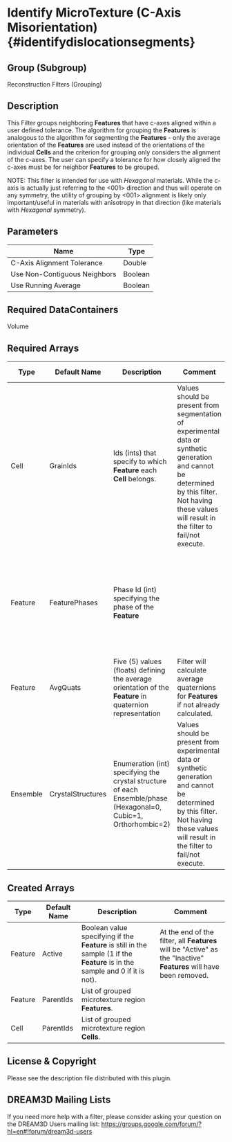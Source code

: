 Identify MicroTexture (C-Axis Misorientation) {#identifydislocationsegments}
======

## Group (Subgroup) ##
Reconstruction Filters (Grouping)

## Description ##
This Filter groups neighboring **Features** that have c-axes aligned within a user defined tolerance.  The algorithm for grouping the **Features** is analogous to the algorithm for segmenting the **Features** - only the average orientation of the **Features** are used instead of the orientations of the individual **Cells** and the criterion for grouping only considers the alignment of the c-axes.  The user can specify a tolerance for how closely aligned the c-axes must be for neighbor **Features** to be grouped.


NOTE: This filter is intended for use with *Hexagonal* materials.  While the c-axis is actually just referring to the <001> direction and thus will operate on any symmetry, the utility of grouping by <001> alignment is likely only important/useful in materials with anisotropy in that direction (like materials with *Hexagonal* symmetry).


## Parameters ##

| Name | Type |
|------|------|
| C-Axis Alignment Tolerance | Double |
| Use Non-Contiguous Neighbors | Boolean |
| Use Running Average | Boolean |

## Required DataContainers ##
Volume

## Required Arrays ##

| Type | Default Name | Description | Comment | Filters Known to Create Data |
|------|--------------|-------------|---------|-----|
| Cell | GrainIds | Ids (ints) that specify to which **Feature** each **Cell** belongs. | Values should be present from segmentation of experimental data or synthetic generation and cannot be determined by this filter. Not having these values will result in the filter to fail/not execute. | Segment Features (Misorientation, C-Axis Misorientation, Scalar) (Reconstruction), Read Dx File (IO), Read Ph File (IO), Pack Primary Phases (SyntheticBuilding), Insert Precipitate Phases (SyntheticBuilding), Establish Matrix Phase (SyntheticBuilding) |
| Feature | FeaturePhases | Phase Id (int) specifying the phase of the **Feature**| | Find Feature Phases (Generic), Read Feature Info File (IO), Pack Primary Phases (SyntheticBuilding), Insert Precipitate Phases (SyntheticBuilding), Establish Matrix Phase (SyntheticBuilding) |
| Feature | AvgQuats | Five (5) values (floats) defining the average orientation of the **Feature** in quaternion representation | Filter will calculate average quaternions for **Features** if not already calculated. | Find Feature Average Orientations (Statistics) |
| Ensemble | CrystalStructures | Enumeration (int) specifying the crystal structure of each Ensemble/phase (Hexagonal=0, Cubic=1, Orthorhombic=2) | Values should be present from experimental data or synthetic generation and cannot be determined by this filter. Not having these values will result in the filter to fail/not execute. | Read H5Ebsd File (IO), Read Ensemble Info File (IO), Initialize Synthetic Volume (SyntheticBuilding) |

## Created Arrays ##

| Type | Default Name | Description | Comment |
|------|--------------|-------------|---------|
| Feature | Active | Boolean value specifying if the **Feature** is still in the sample (1 if the **Feature** is in the sample and 0 if it is not). | At the end of the filter, all **Features** will be "Active" as the "Inactive" **Features** will have been removed.  |
| Feature | ParentIds | List of grouped microtexture region **Features**. |  |
| Cell | ParentIds | List of grouped microtexture region **Cells**.  |  |



## License & Copyright ##

Please see the description file distributed with this plugin.

## DREAM3D Mailing Lists ##

If you need more help with a filter, please consider asking your question on the DREAM3D Users mailing list:
https://groups.google.com/forum/?hl=en#!forum/dream3d-users


